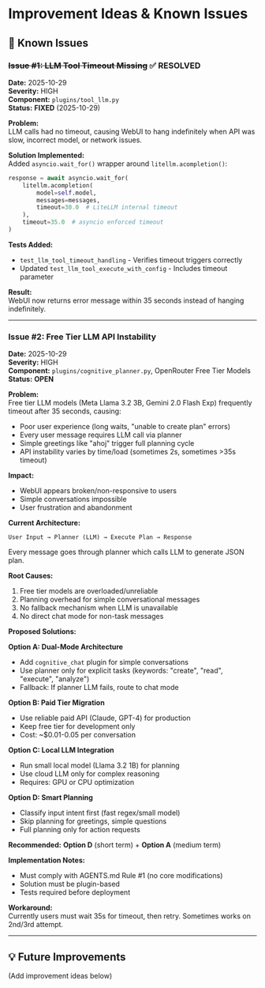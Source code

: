 # Improvement Ideas & Known Issues

## 🐛 Known Issues

### ~~Issue #1: LLM Tool Timeout Missing~~ ✅ RESOLVED
**Date:** 2025-10-29  
**Severity:** HIGH  
**Component:** `plugins/tool_llm.py`  
**Status:** **FIXED** (2025-10-29)

**Problem:**  
LLM calls had no timeout, causing WebUI to hang indefinitely when API was slow, incorrect model, or network issues.

**Solution Implemented:**  
Added `asyncio.wait_for()` wrapper around `litellm.acompletion()`:
```python
response = await asyncio.wait_for(
    litellm.acompletion(
        model=self.model, 
        messages=messages,
        timeout=30.0  # LiteLLM internal timeout
    ),
    timeout=35.0  # asyncio enforced timeout
)
```

**Tests Added:**  
- `test_llm_tool_timeout_handling` - Verifies timeout triggers correctly
- Updated `test_llm_tool_execute_with_config` - Includes timeout parameter

**Result:**  
WebUI now returns error message within 35 seconds instead of hanging indefinitely.

---

### Issue #2: Free Tier LLM API Instability
**Date:** 2025-10-29  
**Severity:** HIGH  
**Component:** `plugins/cognitive_planner.py`, OpenRouter Free Tier Models  
**Status:** **OPEN**

**Problem:**  
Free tier LLM models (Meta Llama 3.2 3B, Gemini 2.0 Flash Exp) frequently timeout after 35 seconds, causing:
- Poor user experience (long waits, "unable to create plan" errors)
- Every user message requires LLM call via planner
- Simple greetings like "ahoj" trigger full planning cycle
- API instability varies by time/load (sometimes 2s, sometimes >35s timeout)

**Impact:**  
- WebUI appears broken/non-responsive to users
- Simple conversations impossible
- User frustration and abandonment

**Current Architecture:**
```
User Input → Planner (LLM) → Execute Plan → Response
```
Every message goes through planner which calls LLM to generate JSON plan.

**Root Causes:**
1. Free tier models are overloaded/unreliable
2. Planning overhead for simple conversational messages
3. No fallback mechanism when LLM is unavailable
4. No direct chat mode for non-task messages

**Proposed Solutions:**

**Option A: Dual-Mode Architecture**
- Add `cognitive_chat` plugin for simple conversations
- Use planner only for explicit tasks (keywords: "create", "read", "execute", "analyze")
- Fallback: If planner LLM fails, route to chat mode

**Option B: Paid Tier Migration**
- Use reliable paid API (Claude, GPT-4) for production
- Keep free tier for development only
- Cost: ~$0.01-0.05 per conversation

**Option C: Local LLM Integration**
- Run small local model (Llama 3.2 1B) for planning
- Use cloud LLM only for complex reasoning
- Requires: GPU or CPU optimization

**Option D: Smart Planning**
- Classify input intent first (fast regex/small model)
- Skip planning for greetings, simple questions
- Full planning only for action requests

**Recommended:** **Option D** (short term) + **Option A** (medium term)

**Implementation Notes:**
- Must comply with AGENTS.md Rule #1 (no core modifications)
- Solution must be plugin-based
- Tests required before deployment

**Workaround:**  
Currently users must wait 35s for timeout, then retry. Sometimes works on 2nd/3rd attempt.

---

## 💡 Future Improvements

(Add improvement ideas below)
